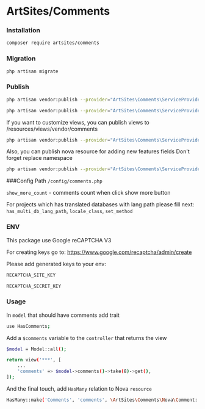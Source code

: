 # ArtSites/Comments

### Installation
```sh
composer require artsites/comments
```

### Migration
```sh
php artisan migrate
```

### Publish
```sh
php artisan vendor:publish --provider="ArtSites\Comments\ServiceProvider" --tag="config"

php artisan vendor:publish --provider="ArtSites\Comments\ServiceProvider" --tag="js"
```
If you want to customize views, you can publish views to /resources/views/vendor/comments
```sh
php artisan vendor:publish --provider="ArtSites\Comments\ServiceProvider" --tag="views"
```

Also, you can publish nova resource for adding new features fields
Don't forget replace namespace
```sh
php artisan vendor:publish --provider="ArtSites\Comments\ServiceProvider" --tag="views"
```

###Config
Path `/config/comments.php`

`show_more_count` - comments count when click show more button

For projects which has translated databases with lang path please fill next:
`has_multi_db_lang_path`,
`locale_class`,
`set_method`

### ENV
This package use Google reCAPTCHA V3

For creating keys go to:
https://www.google.com/recaptcha/admin/create

Please add generated keys to your env:
```sh
RECAPTCHA_SITE_KEY

RECAPTCHA_SECRET_KEY
```

### Usage

In `model` that should have comments add trait
```sh
use HasComments;
```

Add a `$comments` variable to the `controller` that returns the view
```sh
$model = Model::all();

return view('***', [
    ...
    'comments' => $model->comments()->take(8)->get(),
]);
```

And the final touch, add `HasMany` relation to Nova `resource`
```sh
HasMany::make('Comments', 'comments', \ArtSites\Comments\Nova\Comment::class),
```
